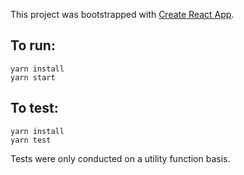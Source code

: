 This project was bootstrapped with [Create React App](https://github.com/facebook/create-react-app).

## To run:

```
yarn install
yarn start
```

## To test:

```
yarn install
yarn test
```

Tests were only conducted on a utility function basis.
